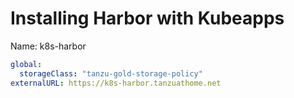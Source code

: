 # Installing Harbor with Kubeapps

Name: k8s-harbor

```yaml
global:
  storageClass: "tanzu-gold-storage-policy"
externalURL: https://k8s-harbor.tanzuathome.net
```

